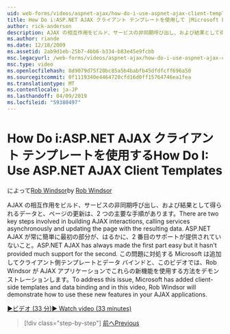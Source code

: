 ```yaml
---
uid: web-forms/videos/aspnet-ajax/how-do-i-use-aspnet-ajax-client-templates
title: How Do i:ASP.NET AJAX クライアント テンプレートを使用して |Microsoft Docs
author: rick-anderson
description: AJAX の相互作用をビルド、サービスの非同期呼び出し、および結果として得られるデータと、ページの更新は、2 つの主要な手順があります。 ASP.NET AJAX h.
ms.author: riande
ms.date: 12/18/2009
ms.assetid: 2ab9d1eb-25b7-4bb6-b334-b83e45e9fcbb
msc.legacyurl: /web-forms/videos/aspnet-ajax/how-do-i-use-aspnet-ajax-client-templates
msc.type: video
ms.openlocfilehash: 8d9079d75f20bc85a5b4babfb45dfdfcff696a50
ms.sourcegitcommit: 0f1119340e4464720cfd16d0ff15764746ea1fea
ms.translationtype: MT
ms.contentlocale: ja-JP
ms.lasthandoff: 04/09/2019
ms.locfileid: "59380497"
---
```

# <a name="how-do-i-use-aspnet-ajax-client-templates"></a><span data-ttu-id="2da3d-104">How Do i:ASP.NET AJAX クライアント テンプレートを使用する</span><span class="sxs-lookup"><span data-stu-id="2da3d-104">How Do I: Use ASP.NET AJAX Client Templates</span></span>

<span data-ttu-id="2da3d-105">によって[Rob Windsor](https://twitter.com/robwindsor)</span><span class="sxs-lookup"><span data-stu-id="2da3d-105">by [Rob Windsor](https://twitter.com/robwindsor)</span></span>

<span data-ttu-id="2da3d-106">AJAX の相互作用をビルド、サービスの非同期呼び出し、および結果として得られるデータと、ページの更新は、2 つの主要な手順があります。</span><span class="sxs-lookup"><span data-stu-id="2da3d-106">There are two key steps involved in building AJAX interactions, calling services asynchronously and updating the page with the resulting data.</span></span> <span data-ttu-id="2da3d-107">ASP.NET AJAX が常に簡単に最初の部分が、はるかに、2 番目のサポートが提供されていないこと。</span><span class="sxs-lookup"><span data-stu-id="2da3d-107">ASP.NET AJAX has always made the first part easy but it hasn't provided much support for the second.</span></span> <span data-ttu-id="2da3d-108">この問題に対処する Microsoft は追加してクライアント側テンプレートとデータ バインドと、このビデオでは、Rob Windsor が AJAX アプリケーションでこれらの新機能を使用する方法をデモンストレーションします。</span><span class="sxs-lookup"><span data-stu-id="2da3d-108">To address this issue, Microsoft has added client-side templates and data binding and in this video, Rob Windsor will demonstrate how to use these new features in your AJAX applications.</span></span>

[<span data-ttu-id="2da3d-109">&#9654;ビデオ (33 分)</span><span class="sxs-lookup"><span data-stu-id="2da3d-109">&#9654; Watch video (33 minutes)</span></span>](https://channel9.msdn.com/Blogs/ASP-NET-Site-Videos/how-do-i-use-aspnet-ajax-client-templates)

> [!div class="step-by-step"]
> [<span data-ttu-id="2da3d-110">前へ</span><span class="sxs-lookup"><span data-stu-id="2da3d-110">Previous</span></span>](how-do-i-customize-error-handling-for-the-aspnet-ajax-updatepanel.md)
